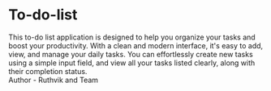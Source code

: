 # To-do-list
This to-do list application is designed to help you organize your tasks and boost your productivity. With a clean and modern interface, it's easy to add, view, and manage your daily tasks. You can effortlessly create new tasks using a simple input field, and view all your tasks listed clearly, along with their completion status.
<br>
Author - Ruthvik and Team
